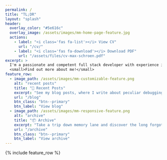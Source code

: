 ```yaml
---
permalink: /
title: "TL;DR"
layout: "splash"
header:
  overlay_color: "#5e616c"
  overlay_image: /assets/images/mm-home-page-feature.jpg
  actions:
    - label: "<i class='fas fa-list'></i> View CV"
      url: "/cv/"
    - label: "<i class='fas fa-download'></i> Download PDF"
      url: "/assets/files/cv-max-schroen.pdf"
excerpt: >
  I'm a passionate and competent full stack developer with experience in building and operationalizing front- and backend solutions.<br />
  <small>Find out more about me!</small>
feature_row:
  - image_path: /assets/images/mm-customizable-feature.png
    alt: "recent posts"
    title: "📝 Recent Posts"
    excerpt: "See my blog posts, where I write about peculiar debugging discoveries and curious quandries from the world of solution engineering."
    url: "/blog"
    btn_class: "btn--primary"
    btn_label: "View blog"
  - image_path: /assets/images/mm-responsive-feature.png
    alt: "archive"
    title: "📦 Archive"
    excerpt: "Take a trip down memory lane and discover the long forgotten writings from an ancient civilization.<br><br>"
    url: "/archive"
    btn_class: "btn--primary"
    btn_label: "View archive"   
---
```


{% include feature_row %}